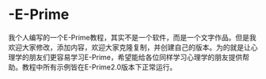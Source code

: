 # -E-Prime
我个人编写的一个E-Prime教程，其实不是一个软件，而是一个文字作品。但是我欢迎大家修改，添加内容，欢迎大家克隆复制，并创建自己的版本。为的就是让心理学的朋友们更容易学习E-Prime，希望能给各位同样学习心理学的朋友提供帮助。教程中所有示例皆在E-Prime2.0版本下正常运行。
